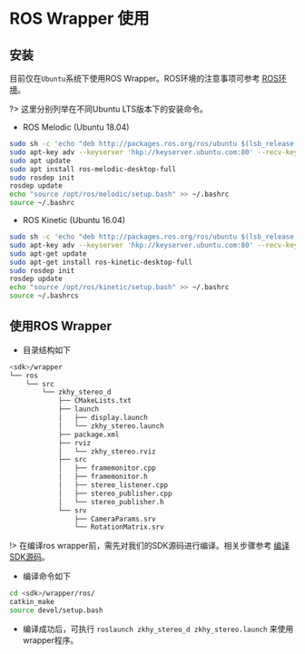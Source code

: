 # ROS Wrapper 使用

## 安装

目前仅在`Ubuntu`系统下使用ROS Wrapper。ROS环境的注意事项可参考 [ROS环境](setup/env?id=ros)。

?> 这里分别列举在不同Ubuntu LTS版本下的安装命令。

* ROS Melodic (Ubuntu 18.04)

```bash
sudo sh -c 'echo "deb http://packages.ros.org/ros/ubuntu $(lsb_release -sc) main" > /etc/apt/sources.list.d/ros-latest.list'
sudo apt-key adv --keyserver 'hkp://keyserver.ubuntu.com:80' --recv-key C1CF6E31E6BADE8868B172B4F42ED6FBAB17C654
sudo apt update
sudo apt install ros-melodic-desktop-full
sudo rosdep init
rosdep update
echo "source /opt/ros/melodic/setup.bash" >> ~/.bashrc
source ~/.bashrc
```

* ROS Kinetic (Ubuntu 16.04)

```bash
sudo sh -c 'echo "deb http://packages.ros.org/ros/ubuntu $(lsb_release -sc) main" > /etc/apt/sources.list.d/ros-latest.list'
sudo apt-key adv --keyserver 'hkp://keyserver.ubuntu.com:80' --recv-key C1CF6E31E6BADE8868B172B4F42ED6FBAB17C654
sudo apt-get update
sudo apt-get install ros-kinetic-desktop-full
sudo rosdep init
rosdep update
echo "source /opt/ros/kinetic/setup.bash" >> ~/.bashrc
source ~/.bashrcs
```

## 使用ROS Wrapper

* 目录结构如下

```bash
<sdk>/wrapper
└── ros
    └── src
        └── zkhy_stereo_d
            ├── CMakeLists.txt
            ├── launch
            │   ├── display.launch
            │   └── zkhy_stereo.launch
            ├── package.xml
            ├── rviz
            │   └── zkhy_stereo.rviz
            ├── src
            │   ├── framemonitor.cpp
            │   ├── framemonitor.h
            │   ├── stereo_listener.cpp
            │   ├── stereo_publisher.cpp
            │   └── stereo_publisher.h
            └── srv
                ├── CameraParams.srv
                └── RotationMatrix.srv
```

!> 在编译ros wrapper前，需先对我们的SDK源码进行编译。相关步骤参考 [编译SDK源码](setup/build?id=编译SDK源码)。<br>

* 编译命令如下

```bash
cd <sdk>/wrapper/ros/
catkin_make
source devel/setup.bash
```

* 编译成功后，可执行 `roslaunch zkhy_stereo_d zkhy_stereo.launch` 来使用wrapper程序。
